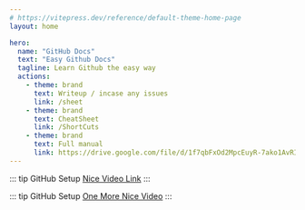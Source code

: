 ```yaml
---
# https://vitepress.dev/reference/default-theme-home-page
layout: home

hero:
  name: "GitHub Docs"
  text: "Easy Github Docs"
  tagline: Learn Github the easy way
  actions:
    - theme: brand
      text: Writeup / incase any issues
      link: /sheet
    - theme: brand
      text: CheatSheet
      link: /ShortCuts
    - theme: brand
      text: Full manual
      link: https://drive.google.com/file/d/1f7qbFxOd2MpcEuyR-7ako1AvRIg2Gh72/view?usp=drive_link
---
```


::: tip
GitHub Setup
[Nice Video Link](https://www.youtube.com/watch?v=AdzKzlp66sQ)
:::

::: tip
GitHub Setup
[One More Nice Video](https://youtu.be/q8EevlEpQ2A?si=LRRqI6M0P-GNSGlX)
:::